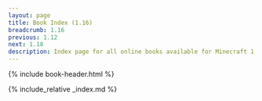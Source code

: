```yaml
---
layout: page
title: Book Index (1.16)
breadcrumb: 1.16
previous: 1.12
next: 1.18
description: Index page for all online books available for Minecraft 1.16.5.
---
```

{% include book-header.html %}

{% include_relative _index.md %}